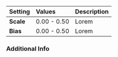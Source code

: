 | Setting   | Values      | Description |
| :-------- | :---------- | :---------- |
| **Scale** | 0.00 - 0.50 | Lorem |
| **Bias**  | 0.00 - 0.50 | Lorem |

### Additional Info

